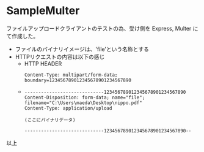 # SampleMulter
ファイルアップロードクライアントのテストの為、受け側を Express, Multer にて作成した。  
- ファイルのバイナリイメージは、'file'という名称とする
- HTTPリクエストの内容は以下の感じ
  + HTTP HEADER
    ```
    Content-Type: multipart/form-data; boundary=123456789012345678901234567890
    ```
  +
    ```
    -----------------------------123456789012345678901234567890
    Content-Disposition: form-data; name="file"; filename="C:\Users\maeda\Desktop\nippo.pdf"
    Content-Type: application/upload

    (ここにバイナリデータ)

    -----------------------------123456789012345678901234567890--
    ```
以上
